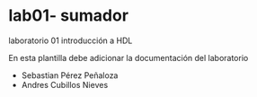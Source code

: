 # lab01- sumador 
laboratorio 01 introducción a HDL

En esta plantilla debe adicionar la documentación del laboratorio

* Sebastian Pérez Peñaloza
* Andres Cubillos Nieves

